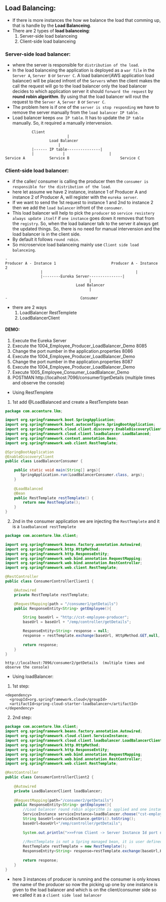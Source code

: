 ## Load Balancing:
- If there is more instances the how we balance the load that comming up, that is handle by the **Load Balanceing**.
- There are 2 types of **load balanceing**:
  1. Server-side load balanceing
  2. Client-side load balanceing
 
### Server-side load balancer:
- where the server is responsible for `distribution of the load`.
- In the load balanceing the application is deployed as a `war file` in the `Server A`, `Server B` or `Server C`. A load balancer(AWS application load balancer) will be placed infront of the `Servers` when the client makes the call the request will go to the load balancer only the load balancer decides to which application server it should `forward the request` by **round robin algorithm**. By using that the load balancer will rout the request to the `Server A`, `Server B` or `Server C`.
- The problem here is if one of the `server is stop responding` we have to remove the server manually from the `load balancer IP table`.
- Load balancer keeps `one IP table`. It has to update the `IP table` manually. So, it required a manually intervension.
```
            Client
							|
					Load Balancer
					    |
			|------	IP table---------------|      
			|		      |                    |
Service A			Service B						Service C
```
### Client-side load balancer:
- if the caller/ consumer is calling the producer then the `consumer is responsible for the distribution of the load`.
- here let assume we have 2 instance, instance 1 of Producer A and instance 2 of Producer A, will register with the `eureka server`.
- If we want to send the 1st request to instance 1 and 2nd to instance 2 then we add the `load balancer` infront of the `consumer`.
- This load balancer will help to pick the `producer` so `service resistery always update itself` if `one instance` goes down it removes that from the `registry`. So, when the load balancer talk to the server it always get the updated things. So, there is no need for manual intervension and the load balancer is in the client side.
- By default it follows `round robin`.
- So microservice load balanceing mainly use `Client side load balanceing`.
```
-
Producer A - Instance 1							Producer A - Instance 2
				|			                               |
				|--------Eureka Server---------------|
							          |
							    Load Balancer
							          |

-							      Consumer
```
- there are 2 ways
  1. LoadBalancer RestTemplete
  2. LoadBalancerClient
 
#### DEMO:
1. Execute the Eureka Server
2. Execute the 1004_Employee_Producer_LoadBalancer_Demo 8085
3. Change the port number in the application.properties 8086
4. Execute the 1004_Employee_Producer_LoadBalancer_Demo
5. Change the port number in the application.properties 8087
6. Execute the 1004_Employee_Producer_LoadBalancer_Demo
7. Execute 1005_Employee_Consumer_LoadBalancer_Demo
8. POSTMAN
	http://localhost:7096/consumer1/getDetails	(multiple times and observe the console)
  - Using RestTemplete
1. 1st add @LoadBalanced and create a RestTemplete bean
```java
package com.accenture.lkm;

import org.springframework.boot.SpringApplication;
import org.springframework.boot.autoconfigure.SpringBootApplication;
import org.springframework.cloud.client.discovery.EnableDiscoveryClient;
import org.springframework.cloud.client.loadbalancer.LoadBalanced;
import org.springframework.context.annotation.Bean;
import org.springframework.web.client.RestTemplate;

@SpringBootApplication
@EnableDiscoveryClient
public class LoadBalancerConsumer {

    public static void main(String[] args){
       SpringApplication.run(LoadBalancerConsumer.class, args);
    }
    
	@LoadBalanced
	@Bean
	public RestTemplate restTemplate() {
		return new RestTemplate();
	}
}
```
2. 2nd in the consumer application we are injecting the `RestTemplete` and it is a `loadbalanced restTemplete`
```java
package com.accenture.lkm.client;

import org.springframework.beans.factory.annotation.Autowired;
import org.springframework.http.HttpMethod;
import org.springframework.http.ResponseEntity;
import org.springframework.web.bind.annotation.RequestMapping;
import org.springframework.web.bind.annotation.RestController;
import org.springframework.web.client.RestTemplate;

@RestController
public class ConsumerControllerClient1 {

	@Autowired
	private RestTemplate restTemplate;

	@RequestMapping(path = "/consumer1/getDetails")
	public ResponseEntity<String> getEmployee(){

		String baseUrl = "http://cst-employee-producer";
		baseUrl = baseUrl + "/emp/controller/getDetails";

		ResponseEntity<String> response = null;
		response = restTemplate.exchange(baseUrl, HttpMethod.GET,null, String.class);
		
		return response;
	}
}
```
	http://localhost:7096/consumer2/getDetails	(multiple times and observe the console)
  - Using loadBalancer:
1. 1st step:
```properties:
<dependency>
  <groupId>org.springframework.cloud</groupId>
  <artifactId>spring-cloud-starter-loadbalancer</artifactId>
</dependency>
```
2. 2nd step:
```java
package com.accenture.lkm.client;
import org.springframework.beans.factory.annotation.Autowired;
import org.springframework.cloud.client.ServiceInstance;
import org.springframework.cloud.client.loadbalancer.LoadBalancerClient;
import org.springframework.http.HttpMethod;
import org.springframework.http.ResponseEntity;
import org.springframework.web.bind.annotation.RequestMapping;
import org.springframework.web.bind.annotation.RestController;
import org.springframework.web.client.RestTemplate;

@RestController
public class ConsumerControllerClient2 {
	
	@Autowired
	private LoadBalancerClient loadBalancer;
	
	@RequestMapping(path="/consumer2/getDetails")
	public ResponseEntity<String> getEmployee(){
		//Load balancer round robin algorithm is applied and one instance of the producer is choosen
		ServiceInstance serviceInstance=loadBalancer.choose("cst-employee-producer");//Load balancer round robin algorithim is applied and one instance of the producer is choosen
		String baseUrl=serviceInstance.getUri().toString();
		baseUrl=baseUrl+"/emp/controller/getDetails";
	
		System.out.println(">>>From Client -> Server Instance Id port number: >>"+serviceInstance.getPort());
		
		//RestTemplate is not a Spring managed bean, it is user defined object
		RestTemplate restTemplate = new RestTemplate();
		ResponseEntity<String> response=restTemplate.exchange(baseUrl,HttpMethod.GET,null,String.class);
		
		return response;
	}
}
```
- here 3 instances of producer is running and the consumer is only knows the name of the producer so now the picking up one by one instance is given to the load balancer and which is on the client/consumer side so we called it as a `client side load balancer`
